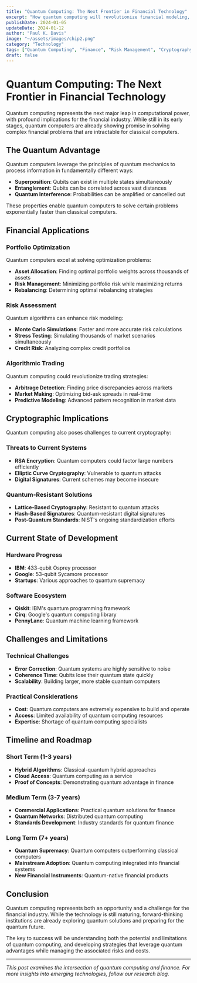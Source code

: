 ```yaml
---
title: "Quantum Computing: The Next Frontier in Financial Technology"
excerpt: "How quantum computing will revolutionize financial modeling, risk assessment, and algorithmic trading in the coming decade."
publishDate: 2024-01-05
updateDate: 2024-01-12
author: "Paul K. Davis"
image: "~/assets/images/chip2.png"
category: "Technology"
tags: ["Quantum Computing", "Finance", "Risk Management", "Cryptography", "Optimization"]
draft: false
---
```


# Quantum Computing: The Next Frontier in Financial Technology

Quantum computing represents the next major leap in computational power, with profound implications for the financial industry. While still in its early stages, quantum computers are already showing promise in solving complex financial problems that are intractable for classical computers.

## The Quantum Advantage

Quantum computers leverage the principles of quantum mechanics to process information in fundamentally different ways:

- **Superposition**: Qubits can exist in multiple states simultaneously
- **Entanglement**: Qubits can be correlated across vast distances
- **Quantum Interference**: Probabilities can be amplified or cancelled out

These properties enable quantum computers to solve certain problems exponentially faster than classical computers.

## Financial Applications

### Portfolio Optimization

Quantum computers excel at solving optimization problems:

- **Asset Allocation**: Finding optimal portfolio weights across thousands of assets
- **Risk Management**: Minimizing portfolio risk while maximizing returns
- **Rebalancing**: Determining optimal rebalancing strategies

### Risk Assessment

Quantum algorithms can enhance risk modeling:

- **Monte Carlo Simulations**: Faster and more accurate risk calculations
- **Stress Testing**: Simulating thousands of market scenarios simultaneously
- **Credit Risk**: Analyzing complex credit portfolios

### Algorithmic Trading

Quantum computing could revolutionize trading strategies:

- **Arbitrage Detection**: Finding price discrepancies across markets
- **Market Making**: Optimizing bid-ask spreads in real-time
- **Predictive Modeling**: Advanced pattern recognition in market data

## Cryptographic Implications

Quantum computing also poses challenges to current cryptography:

### Threats to Current Systems

- **RSA Encryption**: Quantum computers could factor large numbers efficiently
- **Elliptic Curve Cryptography**: Vulnerable to quantum attacks
- **Digital Signatures**: Current schemes may become insecure

### Quantum-Resistant Solutions

- **Lattice-Based Cryptography**: Resistant to quantum attacks
- **Hash-Based Signatures**: Quantum-resistant digital signatures
- **Post-Quantum Standards**: NIST's ongoing standardization efforts

## Current State of Development

### Hardware Progress

- **IBM**: 433-qubit Osprey processor
- **Google**: 53-qubit Sycamore processor
- **Startups**: Various approaches to quantum supremacy

### Software Ecosystem

- **Qiskit**: IBM's quantum programming framework
- **Cirq**: Google's quantum computing library
- **PennyLane**: Quantum machine learning framework

## Challenges and Limitations

### Technical Challenges

- **Error Correction**: Quantum systems are highly sensitive to noise
- **Coherence Time**: Qubits lose their quantum state quickly
- **Scalability**: Building larger, more stable quantum computers

### Practical Considerations

- **Cost**: Quantum computers are extremely expensive to build and operate
- **Access**: Limited availability of quantum computing resources
- **Expertise**: Shortage of quantum computing specialists

## Timeline and Roadmap

### Short Term (1-3 years)

- **Hybrid Algorithms**: Classical-quantum hybrid approaches
- **Cloud Access**: Quantum computing as a service
- **Proof of Concepts**: Demonstrating quantum advantage in finance

### Medium Term (3-7 years)

- **Commercial Applications**: Practical quantum solutions for finance
- **Quantum Networks**: Distributed quantum computing
- **Standards Development**: Industry standards for quantum finance

### Long Term (7+ years)

- **Quantum Supremacy**: Quantum computers outperforming classical computers
- **Mainstream Adoption**: Quantum computing integrated into financial systems
- **New Financial Instruments**: Quantum-native financial products

## Conclusion

Quantum computing represents both an opportunity and a challenge for the financial industry. While the technology is still maturing, forward-thinking institutions are already exploring quantum solutions and preparing for the quantum future.

The key to success will be understanding both the potential and limitations of quantum computing, and developing strategies that leverage quantum advantages while managing the associated risks and costs.

---

*This post examines the intersection of quantum computing and finance. For more insights into emerging technologies, follow our research blog.* 